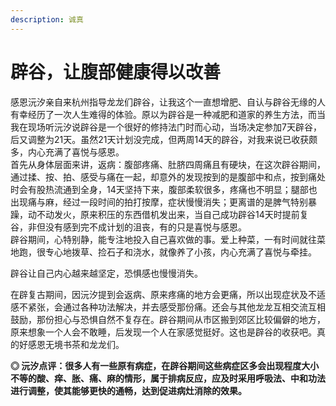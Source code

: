 ```yaml
---
description: 诚真
---
```


# 辟谷，让腹部健康得以改善

感恩沅汐亲自来杭州指导龙龙们辟谷，让我这个一直想增肥、自认与辟谷无缘的人有幸经历了一次人生难得的体验。原以为辟谷是一种减肥和道家的养生方法，而当我在现场听沅汐说辟谷是一个很好的修持法门时而心动，当场决定参加7天辟谷，后又调整为21天。虽然21天计划没完成，但两周14天的辟谷，对我来说已收获颇多，内心充满了喜悦与感恩。  
  首先从身体层面来讲，返病：腹部疼痛、肚脐四周痛且有硬块，在这次辟谷期间，通过揉、按、拍、感受与痛在一起，却意外的发现按到的是腹部中和点，按到痛处时会有股热流通到全身，14天坚持下来，腹部柔软很多，疼痛也不明显；腿部也出现痛与麻，经过一段时间的拍打按摩，症状慢慢消失；更离谱的是脾气特别暴躁，动不动发火，原来积压的东西借机发出来，当自己成功辟谷14天时提前复谷，非但没有感到完不成计划的沮丧，有的只是喜悦与感恩。  
  辟谷期间，心特别静，能专注地投入自己喜欢做的事。爱上种菜，一有时间就往菜地跑，很专心地拨草、捡石子和浇水，就像养了小孩，内心充满了喜悦与牵挂。

辟谷让自己内心越来越坚定，恐惧感也慢慢消失。

在辟复古期间，因沅汐提到会返病、原来疼痛的地方会更痛，所以出现症状及不适感不紧张，会通过各种功法解决，并去感受那份痛。还会与其他龙龙互相交流互相鼓励，那份担心与恐惧自然不复存在。辟谷期间从市区搬到郊区比较偏僻的地方，原来想象一个人会不敢睡，后发现一个人在家感觉挺好。这也是辟谷的收获吧。真的好感恩无境书茶和龙龙们。

**◎ 沅汐点评：很多人有一些原有病症，在辟谷期间这些病症区多会出现程度大小不等的酸、痒、胀、痛、麻的情形，属于排病反应，应及时采用呼吸法、中和功法进行调整，使其能够更快的通畅，达到促进病灶消除的效果。**

